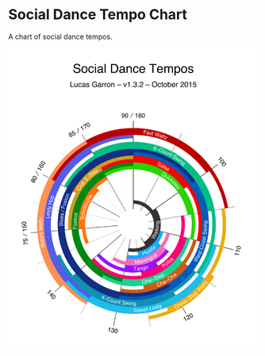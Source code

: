 # Social Dance Tempo Chart
A chart of social dance tempos.

![Social Dance Tempo Chart](social-dance-tempos.png)